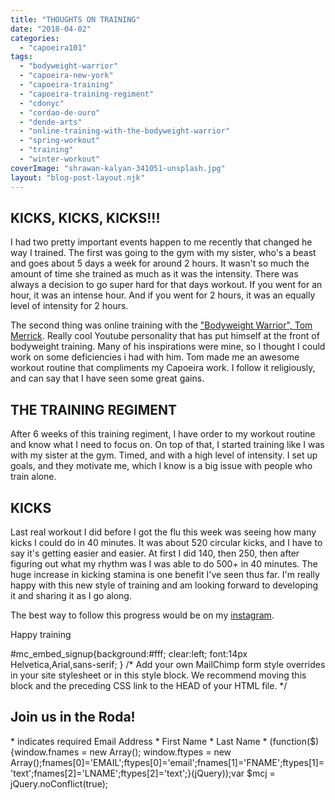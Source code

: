 ```yaml
---
title: "THOUGHTS ON TRAINING"
date: "2018-04-02"
categories: 
  - "capoeira101"
tags: 
  - "bodyweight-warrior"
  - "capoeira-new-york"
  - "capoeira-training"
  - "capoeira-training-regiment"
  - "cdonyc"
  - "cordao-de-ouro"
  - "dende-arts"
  - "online-training-with-the-bodyweight-warrior"
  - "spring-workout"
  - "training"
  - "winter-workout"
coverImage: "shrawan-kalyan-341051-unsplash.jpg"
layout: "blog-post-layout.njk"
---
```


## KICKS, KICKS, KICKS!!!

I had two pretty important events happen to me recently that changed he way I trained. The first was going to the gym with my sister, who's a beast and goes about 5 days a week for around 2 hours. It wasn't so much the amount of time she trained as much as it was the intensity. There was always a decision to go super hard for that days workout. If you went for an hour, it was an intense hour. And if you went for 2 hours, it was an equally level of intensity for 2 hours.

The second thing was online training with the ["Bodyweight Warrior", Tom Merrick](https://www.youtube.com/channel/UCU0DZhN-8KFLYO6beSaYljg). Really cool Youtube personality that has put himself at the front of bodyweight training. Many of his inspirations were mine, so I thought I could work on some deficiencies i had with him. Tom made me an awesome workout routine that compliments my Capoeira work. I follow it religiously, and can say that I have seen some great gains.

## THE TRAINING REGIMENT

After 6 weeks of this training regiment, I have order to my workout routine and know what I need to focus on. On top of that, I started training like I was with my sister at the gym. Timed, and with a high level of intensity. I set up goals, and they motivate me, which I know is a big issue with people who train alone.

## KICKS

Last real workout I did before I got the flu this week was seeing how many kicks I could do in 40 minutes. It was about 520 circular kicks, and I have to say it's getting easier and easier. At first I did 140, then 250, then after figuring out what my rhythm was I was able to do 500+ in 40 minutes. The huge increase in kicking stamina is one benefit I've seen thus far. I'm really happy with this new style of training and am looking forward to developing it and sharing it as I go along.

The best way to follow this progress would be on my [instagram](https://www.instagram.com/dende_arts/?hl=en).

Happy training

#mc\_embed\_signup{background:#fff; clear:left; font:14px Helvetica,Arial,sans-serif; } /\* Add your own MailChimp form style overrides in your site stylesheet or in this style block. We recommend moving this block and the preceding CSS link to the HEAD of your HTML file. \*/

## Join us in the Roda!

\* indicates required Email Address \* First Name \* Last Name \* (function($) {window.fnames = new Array(); window.ftypes = new Array();fnames\[0\]='EMAIL';ftypes\[0\]='email';fnames\[1\]='FNAME';ftypes\[1\]='text';fnames\[2\]='LNAME';ftypes\[2\]='text';}(jQuery));var $mcj = jQuery.noConflict(true);
